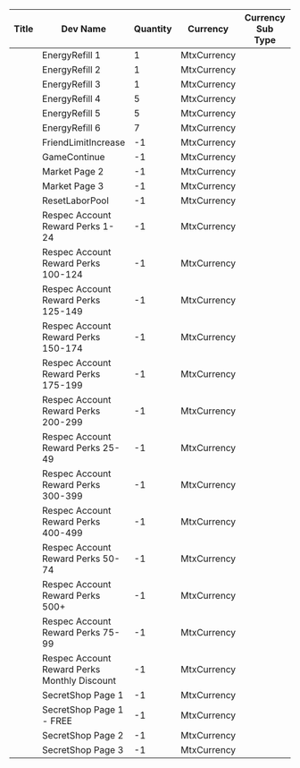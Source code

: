 | Title | Dev Name | Quantity | Currency | Currency Sub Type | Price |
| ----- | -------- | -------- | -------- | ----------------- | ----- |
|  | EnergyRefill 1 | 1 | MtxCurrency |  | 0 |
|  | EnergyRefill 2 | 1 | MtxCurrency |  | 50 |
|  | EnergyRefill 3 | 1 | MtxCurrency |  | 75 |
|  | EnergyRefill 4 | 5 | MtxCurrency |  | 100 |
|  | EnergyRefill 5 | 5 | MtxCurrency |  | 150 |
|  | EnergyRefill 6 | 7 | MtxCurrency |  | 200 |
|  | FriendLimitIncrease | -1 | MtxCurrency |  | 100 |
|  | GameContinue | -1 | MtxCurrency |  | 40 |
|  | Market Page 2 | -1 | MtxCurrency |  | 50 |
|  | Market Page 3 | -1 | MtxCurrency |  | 100 |
|  | ResetLaborPool | -1 | MtxCurrency |  | 100 |
|  | Respec Account Reward Perks 1-24 | -1 | MtxCurrency |  | 200 |
|  | Respec Account Reward Perks 100-124 | -1 | MtxCurrency |  | 400 |
|  | Respec Account Reward Perks 125-149 | -1 | MtxCurrency |  | 450 |
|  | Respec Account Reward Perks 150-174 | -1 | MtxCurrency |  | 500 |
|  | Respec Account Reward Perks 175-199 | -1 | MtxCurrency |  | 550 |
|  | Respec Account Reward Perks 200-299 | -1 | MtxCurrency |  | 600 |
|  | Respec Account Reward Perks 25-49 | -1 | MtxCurrency |  | 250 |
|  | Respec Account Reward Perks 300-399 | -1 | MtxCurrency |  | 650 |
|  | Respec Account Reward Perks 400-499 | -1 | MtxCurrency |  | 700 |
|  | Respec Account Reward Perks 50-74 | -1 | MtxCurrency |  | 300 |
|  | Respec Account Reward Perks 500+ | -1 | MtxCurrency |  | 750 |
|  | Respec Account Reward Perks 75-99 | -1 | MtxCurrency |  | 350 |
|  | Respec Account Reward Perks Monthly Discount | -1 | MtxCurrency |  | 100 |
|  | SecretShop Page 1 | -1 | MtxCurrency |  | 100 |
|  | SecretShop Page 1 - FREE | -1 | MtxCurrency |  | 0 |
|  | SecretShop Page 2 | -1 | MtxCurrency |  | 100 |
|  | SecretShop Page 3 | -1 | MtxCurrency |  | 200 |

